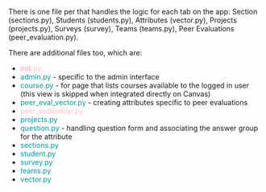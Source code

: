 There is one file per that handles the logic for each tab on the app: Section (sections.py), Students (students.py), Attributes (vector.py), Projects (projects.py), Surveys (survey), Teams (teams.py), Peer Evaluations (peer_evaluation.py).

There are additional files too, which are: 

* <font color=#FFC0CB>__init__.py</font>
* <font color=#099>admin.py</font> - specific to the admin interface
* <font color=#099>course.py</font> - for page that lists courses available to the logged in user (this view is skipped when integrated directly on Canvas)
* <font color=#099>peer_eval_vector.py</font> - creating attributes specific to peer evaluations
* <font color=#FFC0CB>peer_evaluation.py</font>
* <font color=#099>projects.py</font>
* <font color=#099>question.py</font> - handling question form and associating the answer group for the attribute
* <font color=#099>sections.py</font>
* <font color=#099>student.py</font>
* <font color=#099>survey.py</font>
* <font color=#099>teams.py</font>
* <font color=#099>vector.py</font>

